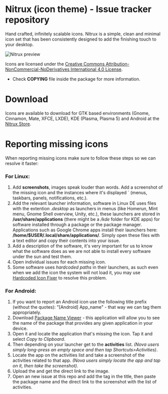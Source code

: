 Nitrux (icon theme) - Issue tracker repository
============

Hand crafted, infinitely scalable icons. Nitrux is a simple, clean and minimal icon set that has been consistently designed to add the finishing touch to your desktop.

![Nitrux preview](http://fc03.deviantart.net/fs70/f/2013/360/b/7/nitrux_by_deviantn7k1-d4utllr.png "Hand crafted, infinitely scalable icons.")

Icons are licensed under the [Creative Commons Attribution-NonCommercial-NoDerivatives International 4.0 License](https://creativecommons.org/licenses/by-nc-nd/4.0/).

* Check **COPYING** file inside the package for more information.

Download
========

Icons are available to download for GTK based environments (Gnome, Cinnamon, Mate, XFCE, LXDE), KDE (Plasma, Plasma 5) and Android at the [Nitrux Store](http://nitrux.in/store).

Reporting missing icons
=======================

When reporting missing icons make sure to follow these steps so we can resolve it faster:

### For Linux:

1. Add **screenshots**, images speak louder than words. Add a screenshot of the missing icon and the instances where it's displayed  ` (menus, taskbars, panels, notifications, etc.).
2. Add the relevant launcher information, software in Linux DE uses files with the extention *.desktop* as launchers in menus (like Homerun, Mint menu, Gnome Shell overview, Unity, etc.), these launchers are stored in **/usr/share/applications** (there might be a */kde* folder for KDE apps) for software installed through a package or the package manager. Applications such as Google Chrome apps install their launchers here: **/home/$USER/.local/share/applications/**. Simply open these files with a text editor and copy their contents into your issue.
3. Add a description of the software, it's very important for us to know what the software does as we are not able to install every software under the sun and test them.
4. Open individual issues for each missing icon.
5. Some software uses *hardcoded paths* in their launchers, as such even when we add the icon the system will not load it, you may use [Hardcoded Icon Fixer](https://github.com/Foggalong/hardcode-fixer) to resolve this problem.

### For Android:

1. If you want to report an Android icon use the following title prefix (without the quotes): "[Android] App_name" - that way we can tag them appropriately.
2. Download [Package Name Viewer](https://play.google.com/store/apps/details?id=com.gijoon.pkgnameviewer) - this application will allow you to see the name of the package that provides any given application in your device.
3. Open it and locate the application that's missing the icon. Tap it and select *Copy to Clipboard*.
4. Then depending on your launcher get to the **activities** list. *(Nova users simply long-press an empty space and then tap *Shortcuts*>*Activities*)*.
5. Locate the app on the activities list and take a screenshot of the activities related to that app. *(Nova users simply locate the app and tap on it, then take the screenshot)*.
6. Upload the and get the direct link to the image.
7. Open an new issue at this repo and add the tag in the title, then paste the package name and the direct link to the screenshot with the list of activities.
